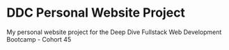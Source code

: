 # DDC Personal Website Project
My personal website project for the Deep Dive Fullstack Web Development Bootcamp - Cohort 45
